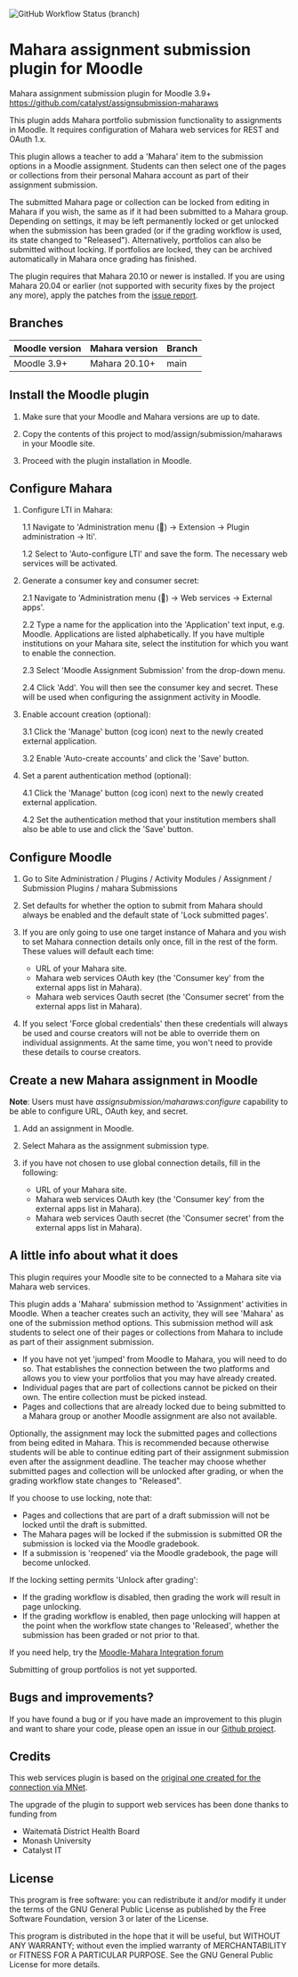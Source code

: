 ![GitHub Workflow Status (branch)](https://img.shields.io/github/actions/workflow/status/catalyst/moodle-assignsubmission_maharaws/ci.yml?branch=main)

Mahara assignment submission plugin for Moodle
===============================================

Mahara assignment submission plugin for Moodle 3.9+
https://github.com/catalyst/assignsubmission-maharaws

This plugin adds Mahara portfolio submission functionality to assignments in
Moodle. It requires configuration of Mahara web services for REST and OAuth 1.x.

This plugin allows a teacher to add a 'Mahara' item to the submission
options in a Moodle assignment. Students can then select one of the pages
or collections from their personal Mahara account as part of their assignment
submission.

The submitted Mahara page or collection can be locked from editing in
Mahara if you wish, the same as if it had been submitted to a Mahara group.
Depending on settings, it may be left permanently locked or get unlocked
when the submission has been graded (or if the grading workflow is used, its state
changed to "Released"). Alternatively, portfolios can also be submitted without
locking. If portfolios are locked, they can be archived automatically in Mahara once
grading has finished.

The plugin requires that Mahara 20.10 or newer is installed. If you are using 
Mahara 20.04 or earlier (not supported with security fixes by the project any more),
apply the patches from the [issue report](https://bugs.launchpad.net/mahara/+bug/1882461).


Branches
--------

| Moodle version     | Mahara version  | Branch  |
| ----------------- | ---------------- | ---- |
| Moodle 3.9+       | Mahara 20.10+ | main |



Install the Moodle plugin
--------------------------------------------------

1. Make sure that your Moodle and Mahara versions are up to date.

2. Copy the contents of this project to mod/assign/submission/maharaws in your Moodle site.

4. Proceed with the plugin installation in Moodle.


Configure Mahara
--------------------

1. Configure LTI in Mahara:

      1.1 Navigate to 'Administration menu (🔧) -> Extension -> Plugin administration
       -> lti'.
      
      1.2 Select to 'Auto-configure LTI' and save the form. The necessary web services
        will be activated.

2. Generate a consumer key and consumer secret:

      2.1 Navigate to 'Administration menu (🔧) -> Web services -> External apps'.

      2.2 Type a name for the application into the 'Application' text input, 
      e.g. Moodle. Applications are listed alphabetically. If you have multiple 
      institutions on your Mahara site, select the institution for which you 
      want to enable the connection.

      2.3 Select 'Moodle Assignment Submission' from the drop-down menu.

      2.4 Click 'Add'. You will then see the consumer key and secret. These 
      will be used when configuring the assignment activity in Moodle.

3. Enable account creation (optional):

      3.1 Click the 'Manage' button (cog icon) next to the newly created external application.

      3.2 Enable 'Auto-create accounts' and click the 'Save' button.

4. Set a parent authentication method (optional):

      4.1 Click the 'Manage' button (cog icon) next to the newly created external application.

      4.2 Set the authentication method that your institution members shall also be able to 
      use and click the 'Save' button.

Configure Moodle
----------------

1. Go to Site Administration / Plugins / Activity Modules / Assignment / Submission Plugins / mahara Submissions

2. Set defaults for whether the option to submit from Mahara should always be enabled and the default state of 'Lock submitted pages'.

3. If you are only going to use one target instance of Mahara and you wish to set Mahara connection details only once, fill in the rest of the form. These values will default each time:
    - URL of your Mahara site.
    - Mahara web services OAuth key (the 'Consumer key' from the external apps list in Mahara).
    - Mahara web services Oauth secret (the 'Consumer secret' from the external apps list in Mahara).
4. If you select 'Force global credentials' then these credentials will always be used and course creators will not be able to override them on individual assignments. At the same time, you won't need to provide these details to course creators.
  
Create a new Mahara assignment in Moodle
------------------------------------------
**Note**: Users must have _assignsubmission/maharaws:configure_ capability to be able to configure URL, OAuth key, and secret.

1. Add an assignment in Moodle.

2. Select Mahara as the assignment submission type.

3. if you have not chosen to use global connection details, fill in the following:
      - URL of your Mahara site.
      - Mahara web services OAuth key (the 'Consumer key' from the external apps list in Mahara).
      - Mahara web services Oauth secret (the 'Consumer secret' from the external apps list in Mahara).

A little info about what it does
---------------------------------

This plugin requires your Moodle site to be connected to a Mahara site via
Mahara web services.

This plugin adds a 'Mahara' submission method to 'Assignment' activities in Moodle. 
When a teacher creates such an activity, they will see 'Mahara' as one of the
submission method options. This submission method will ask students to select one
of their pages or collections from Mahara to include as part of their assignment
submission. 

* If you have not yet 'jumped' from Moodle to Mahara, you will need to do so. That
establishes the connection between the two platforms and allows you to view your portfolios
that you may have already created.
* Individual pages that are part of collections cannot be picked on their own. The
entire collection must be picked instead.
* Pages and collections that are already locked due to being submitted to a Mahara 
group or another Moodle assignment are also not available.

Optionally, the assignment may lock the submitted pages and collections
from being edited in Mahara. This is recommended because otherwise
students will be able to continue editing part of their assignment
submission even after the assignment deadline. The teacher may choose whether
submitted pages and collection will be unlocked after grading, or when the
grading workflow state changes to "Released".

If you choose to use locking, note that:
* Pages and collections that are part of a draft submission will not be locked until the draft is submitted.
* The Mahara pages will be locked if the submission is submitted OR the submission is locked via the Moodle gradebook.
* If a submission is 'reopened' via the Moodle gradebook, the page will become unlocked.

If the locking setting permits 'Unlock after grading':
* If the grading workflow is disabled, then grading the work will result in page unlocking.
* If the grading workflow is enabled, then page unlocking will happen at the point when the workflow state changes to 'Released', whether the submission has been graded or not prior to that.

If you need help, try the [Moodle-Mahara Integration forum](https://mahara.org/interaction/forum/view.php?id=30)

Submitting of group portfolios is not yet supported.

Bugs and improvements?
------------------------

If you have found a bug or if you have made an improvement to this plugin and want to share your code, please
open an issue in our [Github project](https://github.com/catalyst/assignsubmission-maharaws).

Credits
--------

This web services plugin is based on the [original one created for the connection via MNet](https://github.com/MaharaProject/moodle-assignsubmission_mahara).

The upgrade of the plugin to support web services has been done thanks to funding from

* Waitematā District Health Board
* Monash University
* Catalyst IT

License
-------

This program is free software: you can redistribute it and/or modify
it under the terms of the GNU General Public License as published by
the Free Software Foundation, version 3 or later of the License.

This program is distributed in the hope that it will be useful,
but WITHOUT ANY WARRANTY; without even the implied warranty of
MERCHANTABILITY or FITNESS FOR A PARTICULAR PURPOSE.  See the
GNU General Public License for more details.
